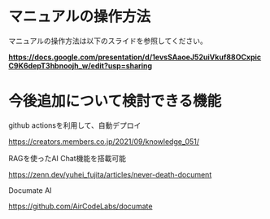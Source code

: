# マニュアルの操作方法  

マニュアルの操作方法は以下のスライドを参照してください。

**https://docs.google.com/presentation/d/1evsSAaoeJ52uiVkuf88OCxpicC9K6depT3hbnoojh_w/edit?usp=sharing**


# 今後追加について検討できる機能

github actionsを利用して、自動デプロイ

https://creators.members.co.jp/2021/09/knowledge_051/

RAGを使ったAI Chat機能を搭載可能

https://zenn.dev/yuhei_fujita/articles/never-death-document

Documate AI

https://github.com/AirCodeLabs/documate
